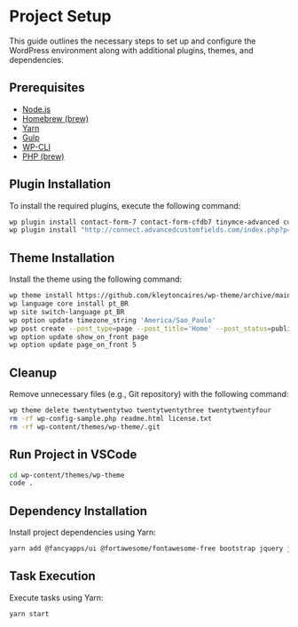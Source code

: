 
# Project Setup
This guide outlines the necessary steps to set up and configure the WordPress environment along with additional plugins, themes, and dependencies.

## Prerequisites
- [Node.js](https://nodejs.org/)
- [Homebrew (brew)](https://brew.sh/)
- [Yarn](https://yarnpkg.com/)
- [Gulp](https://gulpjs.com/)
- [WP-CLI](https://wp-cli.org/)
- [PHP (brew)](https://formulae.brew.sh/formula/php)


## Plugin Installation
To install the required plugins, execute the following command:
```bash
wp plugin install contact-form-7 contact-form-cfdb7 tinymce-advanced custom-post-type-ui svg-support wordpress-seo wp-mail-smtp wp-migrate-db --activate
wp plugin install "http://connect.advancedcustomfields.com/index.php?p=pro&a=download&k=b3JkZXJfaWQ9Nzg5MDd8dHlwZT1kZXZlbG9wZXJ8ZGF0ZT0yMDE2LTA0LTA1IDEzOjQwOjQw" --activate
```
## Theme Installation
Install the theme using the following command:
```bash
wp theme install https://github.com/kleytoncaires/wp-theme/archive/main.zip --activate
wp language core install pt_BR
wp site switch-language pt_BR
wp option update timezone_string 'America/Sao_Paulo'
wp post create --post_type=page --post_title='Home' --post_status=publish
wp option update show_on_front page
wp option update page_on_front 5
```

## Cleanup
Remove unnecessary files (e.g., Git repository) with the following command:
```bash
wp theme delete twentytwentytwo twentytwentythree twentytwentyfour
rm -rf wp-config-sample.php readme.html license.txt
rm -rf wp-content/themes/wp-theme/.git
```

## Run Project in VSCode
```bash
cd wp-content/themes/wp-theme
code .
```

## Dependency Installation
Install project dependencies using Yarn:
```bash
yarn add @fancyapps/ui @fortawesome/fontawesome-free bootstrap jquery jquery-mask-plugin popper.js swiper --save
```

## Task Execution
Execute tasks using Yarn:
```
yarn start
```

